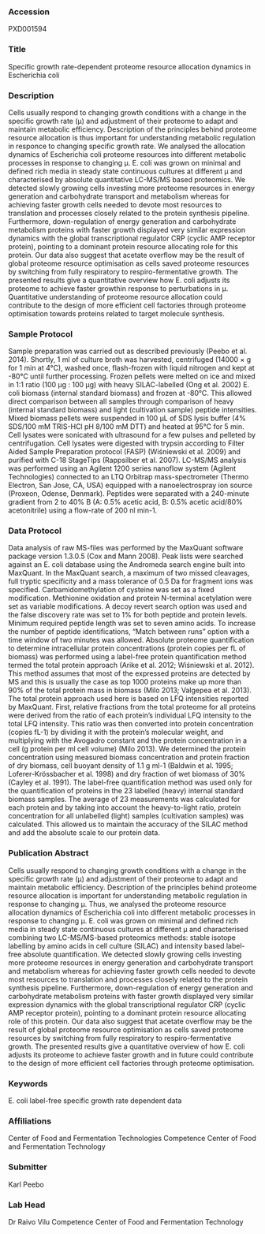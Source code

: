 ### Accession
PXD001594

### Title
Specific growth rate-dependent proteome resource allocation dynamics in Escherichia coli

### Description
Cells usually respond to changing growth conditions with a change in the specific growth rate (μ) and adjustment of their proteome to adapt and maintain metabolic efficiency. Description of the principles behind proteome resource allocation is thus important for understanding metabolic regulation in responce to changing specific growth rate. We analysed the allocation dynamics of Escherichia coli proteome resources into different metabolic processes in response to changing μ. E. coli was grown on minimal and defined rich media in steady state continuous cultures at different μ and characterised by absolute quantitative LC-MS/MS based proteomics. We detected slowly growing cells investing more proteome resources in energy generation and carbohydrate transport and metabolism whereas for achieving faster growth cells needed to devote most resources to translation and processes closely related to the protein synthesis pipeline. Furthermore, down-regulation of energy generation and carbohydrate metabolism proteins with faster growth displayed very similar expression dynamics with the global transcriptional regulator CRP (cyclic AMP receptor protein), pointing to a dominant protein resource allocating role for this protein. Our data also suggest that acetate overflow may be the result of global proteome resource optimisation as cells saved proteome resources by switching from fully respiratory to respiro-fermentative growth. The presented results give a quantitative overview how E. coli adjusts its proteome to achieve faster growthin response to perturbations in μ. Quantitative understanding of proteome resource allocation could contribute to the design of more efficient cell factories through proteome optimisation towards proteins related to target molecule synthesis.

### Sample Protocol
Sample preparation was carried out as described previously (Peebo et al. 2014). Shortly, 1 ml of culture broth was harvested, centrifuged (14000 × g for 1 min at 4°C), washed once, flash-frozen with liquid nitrogen and kept at -80°C until further processing. Frozen pellets were melted on ice and mixed in 1:1 ratio (100 μg : 100 μg) with heavy SILAC-labelled (Ong et al. 2002) E. coli biomass (internal standard biomass) and frozen at -80°C. This allowed direct comparison between all samples through comparison of heavy (internal standard biomass) and light (cultivation sample) peptide intensities. Mixed biomass pellets were suspended in 100 µL of SDS lysis buffer (4% SDS/100 mM TRIS-HCl pH 8/100 mM DTT) and heated at 95°C for 5 min. Cell lysates were sonicated with ultrasound for a few pulses and pelleted by centrifugation. Cell lysates were digested with trypsin according to Filter Aided Sample Preparation protocol (FASP) (Wiśniewski et al. 2009) and purified with C-18 StageTips (Rappsilber et al. 2007). LC-MS/MS analysis was performed using an Agilent 1200 series nanoflow system (Agilent Technologies) connected to an LTQ Orbitrap mass-spectrometer (Thermo Electron, San Jose, CA, USA) equipped with a nanoelectrospray ion source (Proxeon, Odense, Denmark). Peptides were separated with a 240-minute gradient from 2 to 40% B (A: 0.5% acetic acid, B: 0.5% acetic acid/80% acetonitrile) using a flow-rate of 200 nl min-1.

### Data Protocol
Data analysis of raw MS-files was performed by the MaxQuant software package version 1.3.0.5 (Cox and Mann 2008). Peak lists were searched against an E. coli database using the Andromeda search engine built into MaxQuant. In the MaxQuant search, a maximum of two missed cleavages, full tryptic specificity and a mass tolerance of 0.5 Da for fragment ions was specified. Carbamidomethylation of cysteine was set as a fixed modification. Methionine oxidation and protein N-terminal acetylation were set as variable modifications. A decoy revert search option was used and the false discovery rate was set to 1% for both peptide and protein levels. Minimum required peptide length was set to seven amino acids. To increase the number of peptide identifications, “Match between runs” option with a time window of two minutes was allowed. Absolute proteome quantification to determine intracellular protein concentrations (protein copies per fL of biomass) was performed using a label-free protein quantification method termed the total protein approach (Arike et al. 2012; Wiśniewski et al. 2012).  This method assumes that most of the expressed proteins are detected by MS and this is usually the case as top 1000 proteins make up more than 90% of the total protein mass in biomass (Milo 2013; Valgepea et al. 2013). The total protein approach used here is based on LFQ intensities reported by MaxQuant. First, relative fractions from the total proteome for all proteins were derived from the ratio of each protein’s individual LFQ intensity to the total LFQ intensity. This ratio was then converted into protein concentration (copies fL-1) by dividing it with the protein’s molecular weight, and multiplying with the Avogadro constant and the protein concentration in a cell (g protein per ml cell volume) (Milo 2013). We determined the protein concentration using measured biomass concentration and protein fraction of dry biomass, cell buoyant density of 1.1 g ml-1 (Baldwin et al. 1995; Loferer-Krössbacher et al. 1998) and dry fraction of wet biomass of 30% (Cayley et al. 1991). The label-free quantification method was used only for the quantification of proteins in the 23 labelled (heavy) internal standard biomass samples. The average of 23 measurements was calculated for each protein and by taking into account the heavy-to-light ratio, protein concentration for all unlabelled (light) samples (cultivation samples) was calculated. This allowed us to maintain the accuracy of the SILAC method and add the absolute scale to our protein data.

### Publication Abstract
Cells usually respond to changing growth conditions with a change in the specific growth rate (&#x3bc;) and adjustment of their proteome to adapt and maintain metabolic efficiency. Description of the principles behind proteome resource allocation is important for understanding metabolic regulation in response to changing &#x3bc;. Thus, we analysed the proteome resource allocation dynamics of Escherichia coli into different metabolic processes in response to changing &#x3bc;. E. coli was grown on minimal and defined rich media in steady state continuous cultures at different &#x3bc; and characterised combining two LC-MS/MS-based proteomics methods: stable isotope labelling by amino acids in cell culture (SILAC) and intensity based label-free absolute quantification. We detected slowly growing cells investing more proteome resources in energy generation and carbohydrate transport and metabolism whereas for achieving faster growth cells needed to devote most resources to translation and processes closely related to the protein synthesis pipeline. Furthermore, down-regulation of energy generation and carbohydrate metabolism proteins with faster growth displayed very similar expression dynamics with the global transcriptional regulator CRP (cyclic AMP receptor protein), pointing to a dominant protein resource allocating role of this protein. Our data also suggest that acetate overflow may be the result of global proteome resource optimisation as cells saved proteome resources by switching from fully respiratory to respiro-fermentative growth. The presented results give a quantitative overview of how E. coli adjusts its proteome to achieve faster growth and in future could contribute to the design of more efficient cell factories through proteome optimisation.

### Keywords
E. coli label-free specific growth rate dependent data

### Affiliations
Center of Food and Fermentation Technologies
Competence Center of Food and Fermentation Technology

### Submitter
Karl Peebo

### Lab Head
Dr Raivo Vilu
Competence Center of Food and Fermentation Technology


